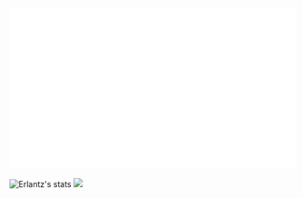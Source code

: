 
![Presentation animation](https://raw.githubusercontent.com/ErlantzCalvo/ErlantzCalvo/main/presentation_nobg.svg?sanitize=true)
<!--
**ErlantzCalvo/ErlantzCalvo** is a ✨ _special_ ✨ repository because its `README.md` (this file) appears on your GitHub profile.

Here are some ideas to get you started:

- 🔭 I’m currently working on ...
- 🌱 I’m currently learning ...
- 👯 I’m looking to collaborate on ...
- 🤔 I’m looking for help with ...
- 💬 Ask me about ...
- 📫 How to reach me: ...
- 😄 Pronouns: ...
- ⚡ Fun fact: ...
-->
![Erlantz's stats](https://github-profile-summary-cards.vercel.app/api/cards/stats?username=ErlantzCalvo&theme=nord_dark)
![](https://github-profile-summary-cards.vercel.app/api/cards/repos-per-language?username=ErlantzCalvo&theme=nord_dark)
